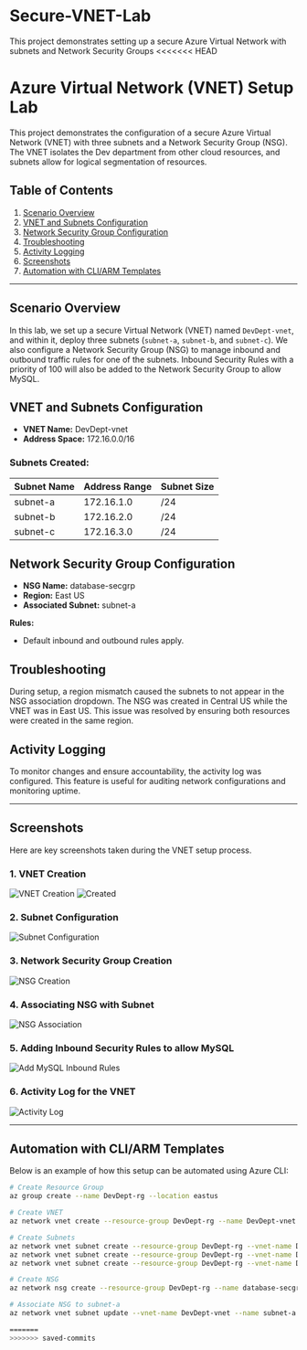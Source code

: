 # Secure-VNET-Lab
This project demonstrates setting up a secure Azure Virtual Network with subnets and Network Security Groups
<<<<<<< HEAD
# Azure Virtual Network (VNET) Setup Lab

This project demonstrates the configuration of a secure Azure Virtual Network (VNET) with three subnets and a Network Security Group (NSG). The VNET isolates the Dev department from other cloud resources, and subnets allow for logical segmentation of resources.

## Table of Contents
1. [Scenario Overview](#scenario-overview)
2. [VNET and Subnets Configuration](#vnet-and-subnets-configuration)
3. [Network Security Group Configuration](#network-security-group-configuration)
4. [Troubleshooting](#troubleshooting)
5. [Activity Logging](#activity-logging)
6. [Screenshots](#screenshots)
7. [Automation with CLI/ARM Templates](#automation-with-cliarm-templates)

---

## Scenario Overview

In this lab, we set up a secure Virtual Network (VNET) named `DevDept-vnet`, and within it, deploy three subnets (`subnet-a`, `subnet-b`, and `subnet-c`). We also configure a Network Security Group (NSG) to manage inbound and outbound traffic rules for one of the subnets. Inbound Security Rules with a priority of 100 will also be added to the Network Security Group to allow MySQL.

## VNET and Subnets Configuration

- **VNET Name:** DevDept-vnet
- **Address Space:** 172.16.0.0/16

### Subnets Created:

| **Subnet Name** | **Address Range** | **Subnet Size** |
| --------------- | ----------------- | --------------- |
| subnet-a        | 172.16.1.0         | /24             |
| subnet-b        | 172.16.2.0         | /24             |
| subnet-c        | 172.16.3.0         | /24             |

## Network Security Group Configuration

- **NSG Name:** database-secgrp
- **Region:** East US
- **Associated Subnet:** subnet-a

**Rules:**
- Default inbound and outbound rules apply.

## Troubleshooting

During setup, a region mismatch caused the subnets to not appear in the NSG association dropdown. The NSG was created in Central US while the VNET was in East US. This issue was resolved by ensuring both resources were created in the same region.

## Activity Logging

To monitor changes and ensure accountability, the activity log was configured. This feature is useful for auditing network configurations and monitoring uptime.

---

## Screenshots

Here are key screenshots taken during the VNET setup process.

### 1. VNET Creation
![VNET Creation](https://github.com/user-attachments/assets/ba95c9dc-f596-4843-8dfe-b0dc08849b5b)
![Created](https://github.com/user-attachments/assets/78748667-47ec-427d-be71-76580057505e)


### 2. Subnet Configuration
![Subnet Configuration](https://github.com/user-attachments/assets/92a585b6-b201-4fa6-b1c6-51a9c9af4856)


### 3. Network Security Group Creation
![NSG Creation](https://github.com/user-attachments/assets/07f46049-fd4b-463a-a31f-bf4e2605d8aa)


### 4. Associating NSG with Subnet
![NSG Association](https://github.com/user-attachments/assets/f9f659aa-486c-44e7-84a1-f2b78a980579)

### 5. Adding Inbound Security Rules to allow MySQL
![Add MySQL Inbound Rules](https://github.com/user-attachments/assets/eb34c327-0e13-452a-b433-971425092683)

### 6. Activity Log for the VNET
![Activity Log](https://github.com/user-attachments/assets/b9cc2d16-5e94-48d8-9888-4378962d6f1a)


---

## Automation with CLI/ARM Templates

Below is an example of how this setup can be automated using Azure CLI:

```bash
# Create Resource Group
az group create --name DevDept-rg --location eastus

# Create VNET
az network vnet create --resource-group DevDept-rg --name DevDept-vnet --address-prefix 172.16.0.0/16 --location eastus

# Create Subnets
az network vnet subnet create --resource-group DevDept-rg --vnet-name DevDept-vnet --name subnet-a --address-prefix 172.16.1.0/24
az network vnet subnet create --resource-group DevDept-rg --vnet-name DevDept-vnet --name subnet-b --address-prefix 172.16.2.0/24
az network vnet subnet create --resource-group DevDept-rg --vnet-name DevDept-vnet --name subnet-c --address-prefix 172.16.3.0/24

# Create NSG
az network nsg create --resource-group DevDept-rg --name database-secgrp --location eastus

# Associate NSG to subnet-a
az network vnet subnet update --vnet-name DevDept-vnet --name subnet-a --resource-group DevDept-rg --network-security-group database-secgrp

=======
>>>>>>> saved-commits
